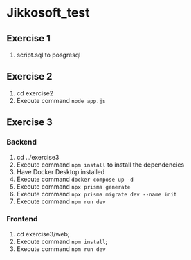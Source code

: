 # Jikkosoft_test

## Exercise 1
1. script.sql to posgresql

## Exercise 2

1. cd exercise2
2. Execute command ``node app.js``

## Exercise 3

### Backend
1. cd ../exercise3
2. Execute command `npm install`  to install the dependencies
3. Have Docker Desktop installed
4. Execute command ``docker compose up -d``
5. Execute command ``npx prisma generate``
6. Execute command ``npx prisma migrate dev --name init``
7. Execute command ``npm run dev``

### Frontend
1. cd exercise3/web;
2. Execute command ``npm install``;
3. Execute command ``npm run dev``
